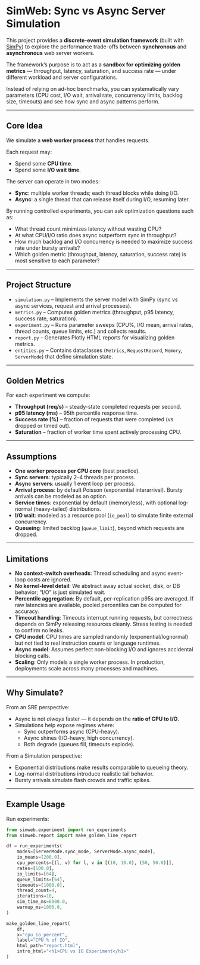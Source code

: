 # SimWeb: Sync vs Async Server Simulation

This project provides a **discrete-event simulation framework** (built with [SimPy](https://simpy.readthedocs.io)) to explore the performance trade-offs between **synchronous** and **asynchronous** web server workers.

The framework’s purpose is to act as a **sandbox for optimizing golden metrics** — throughput, latency, saturation, and success rate — under different workload and server configurations.

Instead of relying on ad-hoc benchmarks, you can systematically vary parameters (CPU cost, I/O wait, arrival rate, concurrency limits, backlog size, timeouts) and see how sync and async patterns perform.

---

## Core Idea

We simulate a **web worker process** that handles requests.

Each request may:

- Spend some **CPU time**.
- Spend some **I/O wait time**.

The server can operate in two modes:

- **Sync**: multiple worker threads; each thread blocks while doing I/O.
- **Async**: a single thread that can release itself during I/O, resuming later.

By running controlled experiments, you can ask optimization questions such as:
- What thread count minimizes latency without wasting CPU?
- At what CPU/I/O ratio does async outperform sync in throughput?
- How much backlog and I/O concurrency is needed to maximize success rate under bursty arrivals?
- Which golden metric (throughput, latency, saturation, success rate) is most sensitive to each parameter?

---

## Project Structure

- `simulation.py` – Implements the server model with SimPy (sync vs async services, request and arrival processes).
- `metrics.py` – Computes golden metrics (throughput, p95 latency, success rate, saturation).
- `experiment.py` – Runs parameter sweeps (CPU%, I/O mean, arrival rates, thread counts, queue limits, etc.) and collects results.
- `report.py` – Generates Plotly HTML reports for visualizing golden metrics.
- `entities.py` – Contains dataclasses (`Metrics`, `RequestRecord`, `Memory`, `ServerMode`) that define simulation state.

---

## Golden Metrics

For each experiment we compute:

- **Throughput (req/s)** – steady-state completed requests per second.
- **p95 latency (ms)** – 95th percentile response time.
- **Success rate (%)** – fraction of requests that were completed (vs dropped or timed out).
- **Saturation** – fraction of worker time spent actively processing CPU.

---

## Assumptions

- **One worker process per CPU core** (best practice).
- **Sync servers**: typically 2–4 threads per process.
- **Async servers**: usually 1 event loop per process.
- **Arrival process**: by default Poisson (exponential interarrival). Bursty arrivals can be modeled as an option.
- **Service times**: exponential by default (memoryless), with optional log-normal (heavy-tailed) distributions.
- **I/O wait**: modeled as a resource pool (`io_pool`) to simulate finite external concurrency.
- **Queueing**: limited backlog (`queue_limit`), beyond which requests are dropped.

---

## Limitations

- **No context-switch overheads**: Thread scheduling and async event-loop costs are ignored.
- **No kernel-level detail**: We abstract away actual socket, disk, or DB behavior; “I/O” is just simulated wait.
- **Percentile aggregation**: By default, per-replication p95s are averaged. If raw latencies are available, pooled percentiles can be computed for accuracy.
- **Timeout handling**: Timeouts interrupt running requests, but correctness depends on SimPy releasing resources cleanly. Stress testing is needed to confirm no leaks.
- **CPU model**: CPU times are sampled randomly (exponential/lognormal) but not tied to real instruction counts or language runtimes.
- **Async model**: Assumes perfect non-blocking I/O and ignores accidental blocking calls.
- **Scaling**: Only models a single worker process. In production, deployments scale across many processes and machines.

---

## Why Simulate?

From an SRE perspective:
- Async is not *always* faster — it depends on the **ratio of CPU to I/O**.
- Simulations help expose regimes where:
    - Sync outperforms async (CPU-heavy).
    - Async shines (I/O-heavy, high concurrency).
    - Both degrade (queues fill, timeouts explode).

From a Simulation perspective:
- Exponential distributions make results comparable to queueing theory.
- Log-normal distributions introduce realistic tail behavior.
- Bursty arrivals simulate flash crowds and traffic spikes.

---

## Example Usage

Run experiments:

```python
from simweb.experiment import run_experiments
from simweb.report import make_golden_line_report

df = run_experiments(
    modes=[ServerMode.sync_mode, ServerMode.async_mode],
    io_means=[200.0],
    cpu_percents=[(l, v) for l, v in [(10, 10.0), (50, 50.0)]],
    rates=[100.0],
    io_limits=[64],
    queue_limits=[64],
    timeouts=[1000.0],
    thread_count=4,
    iterations=10,
    sim_time_ms=6000.0,
    warmup_ms=1000.0,
)

make_golden_line_report(
    df,
    x="cpu_io_percent",
    label="CPU % of IO",
    html_path="report.html",
    intro_html="<h1>CPU vs IO Experiment</h1>"
)
